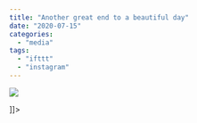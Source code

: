 ```yaml
---
title: "Another great end to a beautiful day"
date: "2020-07-15"
categories: 
  - "media"
tags: 
  - "ifttt"
  - "instagram"
---
```


![](images/Mathew-Ingram-on-Instagram-“Another-great-end-to-a-beautiful-day-sunset-skypainting”.png)

\]\]>
